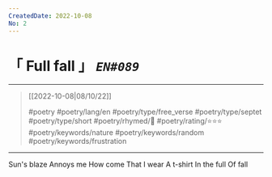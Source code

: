 ```yaml
---
CreatedDate: 2022-10-08
No: 2
---
```

# &#12300; Full fall &#12301; *`EN#089`*

---

> [[2022-10-08|08/10/22]]
> 
> #poetry 
> #poetry/lang/en 
> #poetry/type/free_verse #poetry/type/septet #poetry/type/short 
> #poetry/rhymed/🔴 
> #poetry/rating/⭐⭐⭐ 
> #poetry/keywords/nature #poetry/keywords/random #poetry/keywords/frustration

---

Sun's blaze
Annoys me
How come
That I wear
A t-shirt
In the full
Of fall